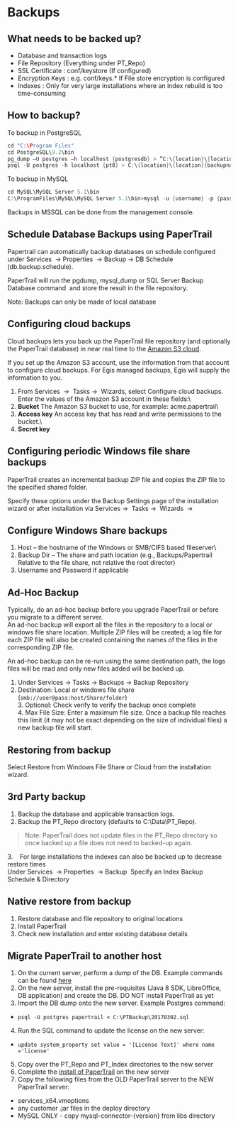 # Backups

What needs to be backed up?
---------------------------

-   Database and transaction logs
-   File Repository (Everything under PT\_Repo)
-   SSL Certificate : conf/keystore (If configured)
-   Encryption Keys : e.g. conf/keys.\* If File store encryption is
    configured
-   Indexes : Only for very large installations where an index rebuild
    is too time-consuming


How to backup?
--------------

To backup in PostgreSQL 

```java
cd "C:\Program Files"
cd PostgreSQL\9.2\bin
pg_dump –U postgres –h localhost {postgresdb} > ”C:\{location}\{location}{backupname}.sql”
psql -U postgres -h localhost {pt8} > C:\{location}\{location}{backupname}.restore.sql
```

To backup in MySQL 

```java
cd MySQL\MySQL Server 5.1\bin
C:\ProgramFiles\MySQL\MySQL Server 5.1\bin>mysql -u {username} -p {password} {MYSQL db} < "e:\database.sql"
```

Backups in MSSQL can be done from the management console.

Schedule Database Backups using PaperTrail
------------------------------------------


 Papertrail can automatically backup databases on schedule configured
under Services  → Properties  → Backup → DB Schedule
(db.backup.schedule).

 PaperTrail will run the pgdump, mysql\_dump or SQL Server Backup
Database command  and store the result in the file repository. 

Note: Backups can only be made of local database

 Configuring cloud backups
--------------------------

Cloud backups lets you back up the PaperTrail file repository (and optionally the PaperTrail database) in near real time to the [Amazon S3 cloud](http://aws.amazon.com/s3/).

 If you set up the Amazon S3 account, use the information from that
account to configure cloud backups. For Egis managed backups, Egis will
supply the information to you.

 1. From Services  →  Tasks →  Wizards, select Configure cloud backups.
Enter the values of the Amazon S3 account in these fields:\
 2. **Bucket** The Amazon S3 bucket to use, for example:
acme.papertrail\
 3. **Access key** An access key that has read and write permissions to
the bucket.\
 4. **Secret key**

Configuring periodic Windows file share backups
-----------------------------------------------

PaperTrail creates an incremental backup ZIP file and copies the ZIP
file to the specified shared folder.  

Specify these options under the Backup Settings page of the
installation wizard or after installation via Services →  Tasks → 
Wizards  → 

Configure Windows Share backups
-------------------------------

1. Host – the hostname of the Windows or SMB/CIFS based fileserver\
1. Backup Dir – The share and path location (e.g.,
Backups/Papertrail Relative to the file share, not relative the root
director)
1. Username and Password if applicable

Ad-Hoc Backup
-------------

Typically, do an ad-hoc backup before you upgrade PaperTrail or before
you migrate to a different server.  
 An ad-hoc backup will export all the files in the repository to a local
or windows file share location. Multiple ZIP files will be created; a
log file for each ZIP file will also be created containing the names of
the files in the corresponding ZIP file.  

 An ad-hoc backup can be re-run using the same destination path, the
logs files will be read and only new files added will be backed up.  
1. Under Services → Tasks → Backups → Backup Repository  
2. Destination: Local or windows file share
(`smb://user@pass:host/Share/folder`)  
3. Optional: Check verify to verify the backup once complete  
4. Max File Size: Enter a maximum file size. Once a backup file
reaches this limit (it may not be exact depending on the size of
individual files) a new backup file will start.

Restoring from backup
---------------------

Select Restore from Windows File Share or Cloud from the installation
wizard.

3rd Party backup
----------------

1. Backup the database and applicable transaction logs.
2. Backup the PT\_Repo directory (defaults to C:\\Data\\PT\_Repo).

> Note: PaperTrail does not update files in the PT\_Repo directory so once
backed up a file does not need to backed-up again.

3.    For large installations the indexes can also be backed up to
decrease restore times  
 Under Services  → Properties  → Backup  Specify an Index Backup
Schedule & Directory

Native restore from backup
--------------------------

1. Restore database and file repository to original locations
2. Install PaperTrail
3. Check new installation and enter existing database details

## Migrate PaperTrail to another host
1. On the current server, perform a dump of the DB. Example commands can be found [here](http://support.papertrail.co.za/Configuration/Backups/#how-to-backup)
2. On the new server, install the pre-requisites (Java 8 SDK, LibreOffice, DB application) and create the DB. DO NOT install PaperTrail as yet
3. Import the DB dump onto the new server. Example Postgres command:
 * `psql -U postgres papertrail < C:\PTBackup\20170302.sql`
4. Run the SQL command to update the license on the new server:
 * `update system_property set value = '[License Text]' where name ='license'`
5. Copy over the PT_Repo and PT_Index directories to the new server
6. Complete the [install of PaperTrail](http://support.papertrail.co.za/Installation/server-installation/#installation) on the new server
7. Copy the following files from the OLD PaperTrail server to the NEW PaperTrail server:
 * services_x64.vmoptions
 * any customer .jar files in the deploy directory
 * MySQL ONLY - copy mysql-connector-{version} from libs directory

